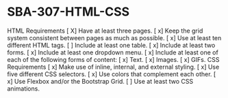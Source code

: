 # SBA-307-HTML-CSS


HTML Requirements
[ X] Have at least three pages.
[ x] Keep the grid system consistent between pages as much as possible.
[ x] Use at least ten different HTML tags.
[ ] Include at least one table.
[ x] Include at least two forms.
[ x] Include at least one dropdown menu.
[ x] Include at least one of each of the following forms of content: 
  [ x] Text.
  [ x] Images.
  [ x] GIFs.
CSS Requirements
[ x] Make use of inline, internal, and external styling.
[ x] Use five different CSS selectors.
[ x] Use colors that complement each other.
[ x] Use Flexbox and/or the Bootstrap Grid.
[ ] Use at least two CSS animations.
